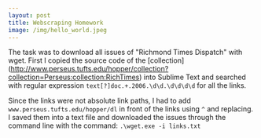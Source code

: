 ```yaml
---
layout: post
title: Webscraping Homework
image: /img/hello_world.jpeg
---
```


The task was to download all issues of "Richmond Times Dispatch" with wget. First I copied the source code of the [collection] 
(http://www.perseus.tufts.edu/hopper/collection?collection=Perseus:collection:RichTimes) into Sublime Text and searched with regular
expression `text[?]doc.+.2006.\d\d.\d\d\d\d` for all the links.

Since the links were not absolute link paths, I had to add `www.perseus.tufts.edu/hopper/dl` in front of the links using `^` and replacing. I saved them into a text file and downloaded the issues through the command line with the command: `.\wget.exe -i links.txt` 
